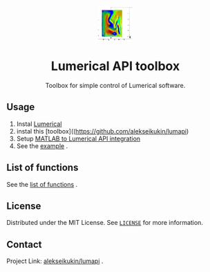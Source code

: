 <br />
<p align="center">
  <a href="https://github.com/alekseikukin/lumapi">
    <img src="images/logo.png" alt="Logo" width="80" height="80">
  </a>
  <h1 align="center">Lumerical API toolbox
</h1>
    <p align="center">
Toolbox for simple control of Lumerical software.
  </p>
</p>

## Usage
1. Instal [Lumerical](https://www.lumerical.com/downloads/)
2. instal this [toolbox]((https://github.com/alekseikukin/lumapi)
3. Setup [MATLAB to Lumerical API integration](https://optics.ansys.com/hc/en-us/articles/360026142074)
4. See the [example](example.m) .

## List of functions
See the [list of functions](list_of_functions.md) .

## License
Distributed under the MIT License. See [`LICENSE`](LICENSE) for more information.

## Contact
Project Link: [alekseikukin/lumapi](https://github.com/alekseikukin/lumapi) .

